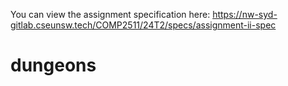You can view the assignment specification here: https://nw-syd-gitlab.cseunsw.tech/COMP2511/24T2/specs/assignment-ii-spec
# dungeons
